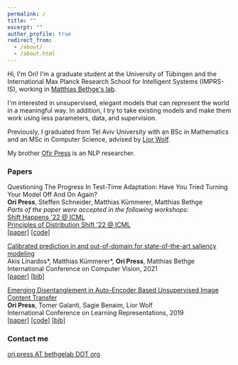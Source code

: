 ```yaml
---
permalink: /
title: ""
excerpt: ""
author_profile: true
redirect_from: 
  - /about/
  - /about.html
---
```


Hi, I'm Ori! I'm a graduate student at the University of Tübingen and the International Max Planck Research School for Intelligent Systems (IMPRS-IS), working in [Matthias Bethge's lab](https://bethgelab.org). 


I'm interested in unsupervised, elegant models that can represent the world in a meaningful way. In addition, I try to take existing models and make them work using less parameters, data, and supervision.

Previously, I graduated from Tel Aviv University with an BSc in Mathematics and an MSc in Computer Science, advised by [Lior Wolf](https://www.cs.tau.ac.il/~wolf/).

My brother [Ofir Press](https://ofir.io/) is an NLP researcher.

### Papers


Questioning The Progress In Test-Time Adaptation: Have You Tried Turning Your Model Off And On Again?<br>
**Ori Press**, Steffen Schneider, Matthias Kümmerer, Matthias Bethge <br>
*Parts of the paper were accepted in the following workshops:* <br>
[Shift Happens '22 @ ICML](https://shift-happens-benchmark.github.io/papers.html) <br>
[Principles of Distribution Shift '22 @ ICML](https://sites.google.com/view/icml-2022-pods/accepted-papers) <br>
[[paper]](../CCC.pdf) [[code]](https://github.com/oripress/CCC) <br> 



[Calibrated prediction in and out-of-domain for state-of-the-art saliency modeling](https://arxiv.org/pdf/2105.12441.pdf) <br>
Akis Linardos\*, Matthias Kümmerer\*, **Ori Press**, Matthias Bethge <br>
International Conference on Computer Vision, 2021 <br>
[[paper]](https://arxiv.org/pdf/2105.12441.pdf) [[bib]](https://scholar.googleusercontent.com/scholar.bib?q=info:mRRWlkjYczQJ:scholar.google.com/&output=citation&scisdr=CgUHfAF6EKP9ntQlT-E:AAGBfm0AAAAAYVMjV-HHjq-00LzXSr98S8QzK2aQDiNr&scisig=AAGBfm0AAAAAYVMjV7CkT2vIqQl-ezPiAHMFiMrREh_A&scisf=4&ct=citation&cd=-1&hl=en&scfhb=1) <br> 


[Emerging Disentanglement in Auto-Encoder Based Unsupervised Image Content Transfer](https://openreview.net/pdf?id=BylE1205Fm) <br>
**Ori Press**, Tomer Galanti, Sagie Benaim, Lior Wolf <br>
International Conference on Learning Representations, 2019 <br>
[[paper]](https://openreview.net/pdf?id=BylE1205Fm)  [[code]](https://github.com/oripress/ContentDisentanglement) [[bib]](https://scholar.googleusercontent.com/scholar.bib?q=info:JkI2Q4VRsA8J:scholar.google.com/&output=citation&scisdr=CgUHfAF6ELuF29ciUhM:AAGBfm0AAAAAYVMkShOENZmEihCmoz4W4_v2LXTZQien&scisig=AAGBfm0AAAAAYVMkSiGBUQR0T-L0wnsaZxDKdl9U9m6F&scisf=4&ct=citation&cd=-1&hl=en) <br> 


### Contact me

[ori.press AT bethgelab DOT org](mailto:ori.press@bethgelab.org)
